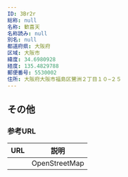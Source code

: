 ```yaml
---
ID: 3Br2r
総称: null
名称: 歓喜天
名称読み: null
別名: null
都道府県: 大阪府
区域: 大阪市
緯度: 34.6980928
経度: 135.4829788
郵便番号: 5530002
住所: 大阪府大阪市福島区鷺洲２丁目１０−２５
---
```


## その他

### 参考URL

| URL | 説明          |
| --- | ------------- |
|     | OpenStreetMap |
